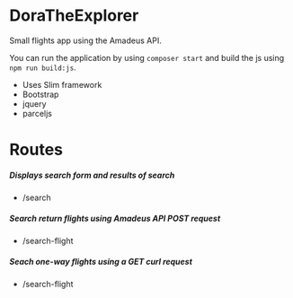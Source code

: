 # DoraTheExplorer

Small flights app using the Amadeus API. 

You can run the application by using `composer start` and build the js using `npm run build:js`.

- Uses Slim framework
- Bootstrap
- jquery
- parceljs

# Routes

##### Displays search form and results of search
- /search
##### Search return flights using Amadeus API POST request
- /search-flight
##### Seach one-way flights using a GET curl request
- /search-flight